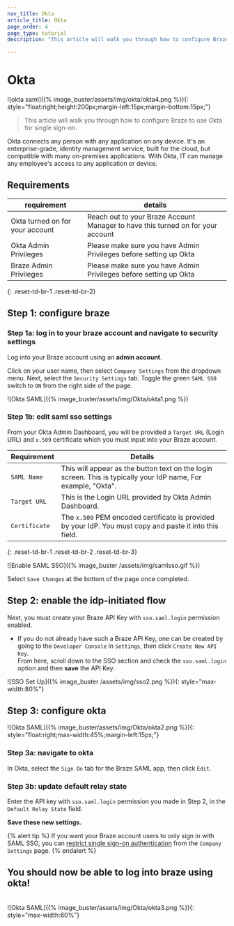 ```yaml
---
nav_title: Okta
article_title: Okta
page_order: 4
page_type: tutorial
description: "This article will walk you through how to configure Braze to use Okta for single sign-on." 

---
```


# Okta 

![okta saml]({% image_buster/assets/img/okta/okta4.png %}){: style="float:right;height:200px;margin-left:15px;margin-bottom:15px;"}

> This article will walk you through how to configure Braze to use Okta for single sign-on.

Okta connects any person with any application on any device. It's an enterprise-grade, identity management service, built for the cloud, but compatible with many on-premises applications. With Okta, IT can manage any employee's access to any application or device.
<br>

## Requirements

| requirement | details |
| ----------- | ------- |
| Okta turned on for your account | Reach out to your Braze Account Manager to have this turned on for your account |
| Okta Admin Privileges | Please make sure you have Admin Privileges before setting up Okta |
| Braze Admin Privileges | Please make sure you have Admin Privileges before setting up Okta |
{: .reset-td-br-1 .reset-td-br-2}

## Step 1: configure braze

### Step 1a: log in to your braze account and navigate to security settings
Log into your Braze account using an __admin account__.

Click on your user name, then select `Company Settings` from the dropdown menu. Next, select the `Security Settings` tab. Toggle the green `SAML SSO` switch to `ON` from the right side of the page.

![Okta SAML]({% image_buster/assets/img/Okta/okta1.png %})

### Step 1b: edit saml sso settings

From your Okta Admin Dashboard, you will be provided a `Target URL` (Login URL) and `x.509` certificate which you must input into your Braze account.

| Requirement | Details |
|---|---|
| `SAML Name` | This will appear as the button text on the login screen. This is typically your IdP name, For example, "Okta". |
| `Target URL` | This is the Login URL provided by Okta Admin Dashboard.|
| `Certificate` | The `x.509` PEM encoded certificate is provided by your IdP. You must copy and paste it into this field. |
{: .reset-td-br-1 .reset-td-br-2 .reset-td-br-3}

![Enable SAML SSO]({% image_buster /assets/img/samlsso.gif %})

Select `Save Changes` at the bottom of the page once completed.

## Step 2: enable the idp-initiated flow

Next, you must create your Braze API Key with `sso.saml.login` permission enabled.
- If you do not already have such a Braze API Key, one can be created by going to the `Developer Console` in `Settings`, then click `Create New API Key`.<br>From here, scroll down to the SSO section and check the `sso.saml.login` option and then __save__ the API Key.<br>

![SSO Set Up]({% image_buster /assets/img/sso2.png %}){: style="max-width:80%"}

## Step 3: configure okta
![Okta SAML]({% image_buster/assets/img/Okta/okta2.png %}){: style="float:right;max-width:45%;margin-left:15px;"}
### Step 3a: navigate to okta

In Okta, select the `Sign On` tab for the Braze SAML app, then click `Edit`.

### Step 3b: update default relay state

Enter the API key with `sso.saml.login` permission you made in Step 2, in the `Default Relay State` field.

__Save these new settings.__

{% alert tip %}
If you want your Braze account users to only sign in with SAML SSO, you can [restrict single sign-on authentication]({{site.baseurl}}/user_guide/administrative/access_braze/single_sign_on/restriction/) from the `Company Settings` page.
{% endalert %}

## You should now be able to log into braze using okta!
<br>
![Okta SAML]({% image_buster/assets/img/Okta/okta3.png %}){: style="max-width:60%"}
